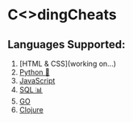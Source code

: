 # C<>dingCheats 

## Languages Supported:
1. [HTML & CSS](working on...)
2. [Python 🐍](./python.md)
3. [JavaScript]()
4. [SQL 📊]()
5. [GO]()
6. [Clojure]()
